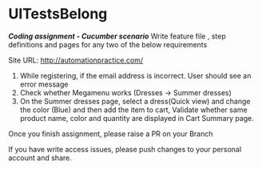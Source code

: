 # UITestsBelong

***Coding assignment - Cucumber scenario***
Write feature file , step definitions and pages for any two of the below requirements 

Site URL: http://automationpractice.com/

1.	While registering, if the email address is incorrect. User should see an error message
2.	Check whether Megamenu works (Dresses -> Summer dresses)
3.	On the Summer dresses page, select a dress(Quick view) and change the color (Blue) and then add the item to cart, Validate	whether same product name, color and quantity are displayed in Cart Summary page.

Once you finish assignment, please raise a PR on your Branch 

If you have write access issues, please push changes to your personal account and share.
